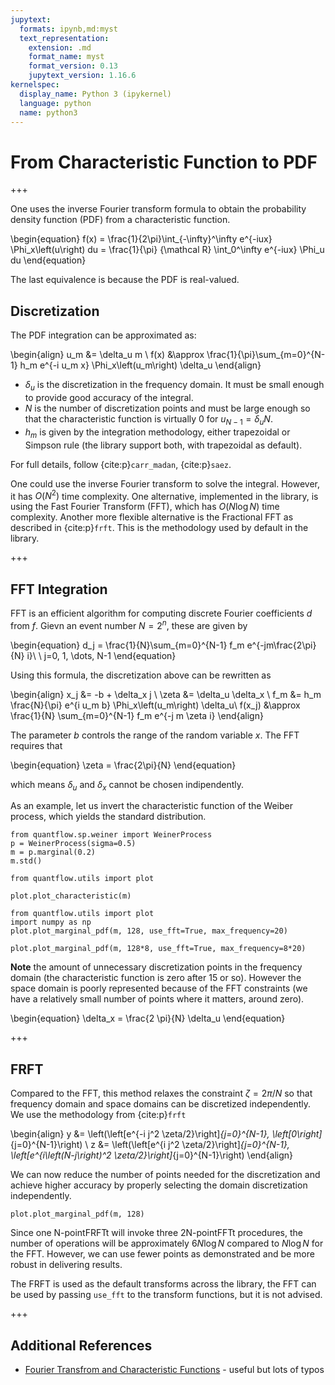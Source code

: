 ```yaml
---
jupytext:
  formats: ipynb,md:myst
  text_representation:
    extension: .md
    format_name: myst
    format_version: 0.13
    jupytext_version: 1.16.6
kernelspec:
  display_name: Python 3 (ipykernel)
  language: python
  name: python3
---
```


# From Characteristic Function to PDF

+++

One uses the inverse Fourier transform formula to obtain the probability density function (PDF) from a characteristic function.

\begin{equation}
  f(x) = \frac{1}{2\pi}\int_{-\infty}^\infty e^{-iux} \Phi_x\left(u\right) du = \frac{1}{\pi} {\mathcal R} \int_0^\infty e^{-iux} \Phi_u du
\end{equation}

The last equivalence is because the PDF is real-valued.

## Discretization

The PDF integration can be approximated as:

\begin{align}
u_m &= \delta_u m \\ 
f(x) &\approx \frac{1}{\pi}\sum_{m=0}^{N-1} h_m e^{-i u_m x} \Phi_x\left(u_m\right) \delta_u
\end{align}

* $\delta_u$ is the discretization in the frequency domain. It must be small enough to provide good accuracy of the integral.
* $N$ is the number of discretization points and must be large enough so that the characteristic function is virtually 0 for $u_{N-1}=\delta_u N$.
* $h_m$ is given by the integration methodology, either trapezoidal or Simpson rule (the library support both, with trapezoidal as default).

For full details, follow {cite:p}`carr_madan`, {cite:p}`saez`.

One could use the inverse Fourier transform to solve the integral. However, it has $O(N^2)$ time complexity.
One alternative, implemented in the library, is using the Fast Fourier Transform (FFT), which has $O(N \log N)$ time complexity.
Another more flexible alternative is the Fractional FFT as described in {cite:p}`frft`. This is the methodology used by default in the library.

+++

## FFT Integration

FFT is an efficient algorithm for computing discrete Fourier coefficients $d$ from $f$. Gievn an event number $N=2^n$, these are given by

\begin{equation}
d_j = \frac{1}{N}\sum_{m=0}^{N-1} f_m e^{-jm\frac{2\pi}{N} i}\ \ j=0, 1, \dots, N-1
\end{equation}

Using this formula, the discretization above can be rewritten as

\begin{align}
x_j &= -b + \delta_x j \\
\zeta &= \delta_u \delta_x \\
f_m &= h_m \frac{N}{\pi} e^{i u_m b} \Phi_x\left(u_m\right) \delta_u\\
f(x_j) &\approx \frac{1}{N} \sum_{m=0}^{N-1} f_m e^{-j m \zeta i}
\end{align}

The parameter $b$ controls the range of the random variable $x$. The FFT requires that

\begin{equation}
\zeta = \frac{2\pi}{N}
\end{equation}

which means $\delta_u$ and $\delta_x$ cannot be chosen indipendently.

As an example, let us invert the characteristic function of the Weiber process, which yields the standard distribution.

```{code-cell}
from quantflow.sp.weiner import WeinerProcess
p = WeinerProcess(sigma=0.5)
m = p.marginal(0.2)
m.std()
```

```{code-cell}
from quantflow.utils import plot

plot.plot_characteristic(m)
```

```{code-cell}
from quantflow.utils import plot
import numpy as np
plot.plot_marginal_pdf(m, 128, use_fft=True, max_frequency=20)
```

```{code-cell}
plot.plot_marginal_pdf(m, 128*8, use_fft=True, max_frequency=8*20)
```

**Note** the amount of unnecessary discretization points in the frequency domain (the characteristic function is zero after 15 or so). However the space domain is poorly represented because of the FFT constraints (we have a relatively small number of points where it matters, around zero).

\begin{equation}
\delta_x = \frac{2 \pi}{N} \delta_u
\end{equation}

+++

## FRFT
Compared to the FFT, this method relaxes the constraint $\zeta=2\pi/N$ so that frequency domain and space domains can be discretized independently. We use the methodology from {cite:p}`frft`

\begin{align}
y &= \left(\left[e^{-i j^2 \zeta/2}\right]_{j=0}^{N-1}, \left[0\right]_{j=0}^{N-1}\right) \\
z &= \left(\left[e^{i j^2 \zeta/2}\right]_{j=0}^{N-1}, \left[e^{i\left(N-j\right)^2 \zeta/2}\right]_{j=0}^{N-1}\right)
\end{align}

We can now reduce the number of points needed for the discretization and achieve higher accuracy by properly selecting the domain discretization independently.

```{code-cell}
plot.plot_marginal_pdf(m, 128)
```

Since one N-pointFRFTt will invoke three 2N-pointFFTt procedures, the number of operations will be approximately $6N\log{N}$ compared to $N\log{N}$ for the FFT. However, we can use fewer points as demonstrated and be more robust in delivering results.

The FRFT is used as the default transforms across the library, the FFT can be used by passing `use_fft` to the transform functions, but it is not advised.

+++

## Additional References


* [Fourier Transfrom and Characteristic Functions](https://faculty.baruch.cuny.edu/lwu/890/ADP_Transform.pdf) - useful but lots of typos
